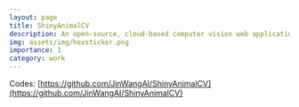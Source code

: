```yaml
---
layout: page
title: ShinyAnimalCV
description: An open-source, cloud-based computer vision web application for object detection and segmentation, three-dimensional visualization, as well as 2D and 3D morphological feature extraction.
img: assets/img/hexsticker.png
importance: 1
category: work
---
```


 
Codes: [https://github.com/JinWangAI/ShinyAnimalCV](https://github.com/JinWangAI/ShinyAnimalCV)

